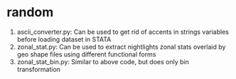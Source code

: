 # random

1. ascii_converter.py: Can be used to get rid of accents in strings variables before loading dataset in STATA
2. zonal_stat.py: Can be used to extract nightlights zonal stats overlaid by geo shape files using different functional forms
3. zonal_stat_bin.py: Similar to above code, but does only bin transformation
